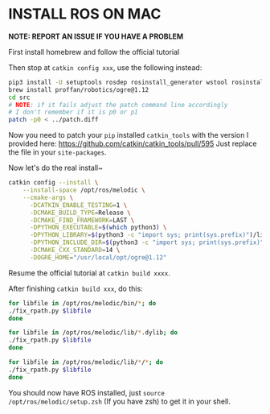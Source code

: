 # INSTALL ROS ON MAC

**NOTE: REPORT AN ISSUE IF YOU HAVE A PROBLEM**

First install homebrew and follow the official tutorial

Then stop at `catkin config xxx`, use the following instead:
```bash
pip3 install -U setuptools rosdep rosinstall_generator wstool rosinstall catkin_tools bloom empy sphinx pydot netifaces
brew install proffan/robotics/ogre@1.12
cd src
# NOTE: if it fails adjust the patch command line accordingly
# I don't remember if it is p0 or p1
patch -p0 < ../patch.diff
```

Now you need to patch your `pip` installed `catkin_tools` with the version I provided here: https://github.com/catkin/catkin_tools/pull/595
Just replace the file in your `site-packages`.

Now let's do the real install~

```bash
catkin config --install \
    --install-space /opt/ros/melodic \
    --cmake-args \
      -DCATKIN_ENABLE_TESTING=1 \
      -DCMAKE_BUILD_TYPE=Release \
      -DCMAKE_FIND_FRAMEWORK=LAST \
      -DPYTHON_EXECUTABLE=$(which python3) \
      -DPYTHON_LIBRARY=$(python3 -c "import sys; print(sys.prefix)")/lib/libpython3.7m.dylib \
      -DPYTHON_INCLUDE_DIR=$(python3 -c "import sys; print(sys.prefix)")/include/python3.7m \
      -DCMAKE_CXX_STANDARD=14 \
      -DOGRE_HOME="/usr/local/opt/ogre@1.12"
```

Resume the official tutorial at `catkin build xxxx`.

After finishing `catkin build xxx`, do this:

```bash
for libfile in /opt/ros/melodic/bin/*; do
./fix_rpath.py $libfile
done

for libfile in /opt/ros/melodic/lib/*.dylib; do
./fix_rpath.py $libfile
done

for libfile in /opt/ros/melodic/lib/*/*; do
./fix_rpath.py $libfile
done
```

You should now have ROS installed, just `source /opt/ros/melodic/setup.zsh` (If you have zsh) to get it in your shell.
